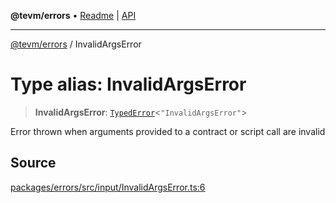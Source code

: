 **@tevm/errors** • [Readme](../README.md) \| [API](../globals.md)

***

[@tevm/errors](../README.md) / InvalidArgsError

# Type alias: InvalidArgsError

> **InvalidArgsError**: [`TypedError`](TypedError.md)\<`"InvalidArgsError"`\>

Error thrown when arguments provided to a contract or script call are invalid

## Source

[packages/errors/src/input/InvalidArgsError.ts:6](https://github.com/evmts/tevm-monorepo/blob/main/packages/errors/src/input/InvalidArgsError.ts#L6)
